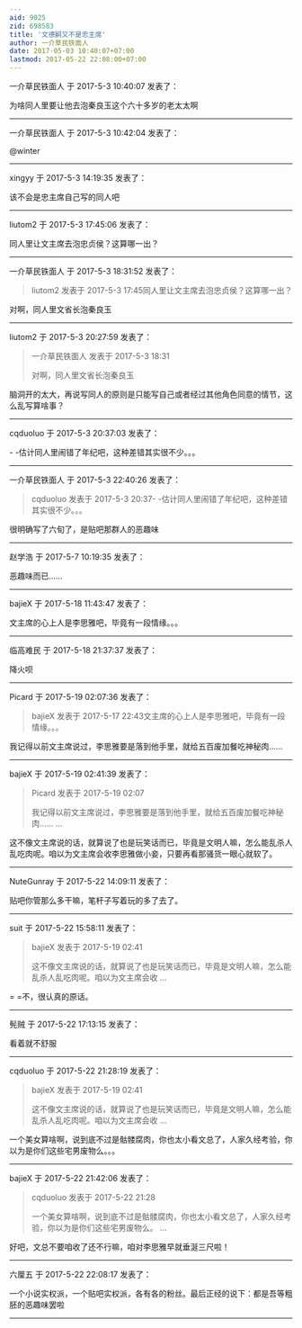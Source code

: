 ```yaml
---
aid: 9025
zid: 698583
title: '文德嗣又不是忠主席'
author: 一介草民铁面人
date: 2017-05-03 10:40:07+07:00
lastmod: 2017-05-22 22:08:00+07:00
---
```


一介草民铁面人 于 2017-5-3 10:40:07 发表了：

为啥同人里要让他去泡秦良玉这个六十多岁的老太太啊

---------

一介草民铁面人 于 2017-5-3 10:42:04 发表了：

@winter

---------

xingyy 于 2017-5-3 14:19:35 发表了：

该不会是忠主席自己写的同人吧

---------

liutom2 于 2017-5-3 17:45:06 发表了：

同人里让文主席去泡忠贞侯？这算哪一出？

---------

一介草民铁面人 于 2017-5-3 18:31:52 发表了：

> liutom2 发表于 2017-5-3 17:45同人里让文主席去泡忠贞侯？这算哪一出？



对啊，同人里文省长泡秦良玉

---------

liutom2 于 2017-5-3 20:27:59 发表了：

> 一介草民铁面人 发表于 2017-5-3 18:31
> 
> 对啊，同人里文省长泡秦良玉



脑洞开的太大，再说写同人的原则是只能写自己或者经过其他角色同意的情节，这么乱写算啥事？

---------

cqduoluo 于 2017-5-3 20:37:03 发表了：

\- -估计同人里闹错了年纪吧，这种差错其实很不少。。。

---------

一介草民铁面人 于 2017-5-3 22:40:26 发表了：

> cqduoluo 发表于 2017-5-3 20:37\- -估计同人里闹错了年纪吧，这种差错其实很不少。。。



很明确写了六旬了，是贴吧那群人的恶趣味

---------

赵学浩 于 2017-5-7 10:19:35 发表了：

恶趣味而已……

---------

bajieX 于 2017-5-18 11:43:47 发表了：

文主席的心上人是李思雅吧，毕竟有一段情缘。。。

---------

临高难民 于 2017-5-18 21:37:37 发表了：

降火呗

---------

Picard 于 2017-5-19 02:07:36 发表了：

> bajieX 发表于 2017-5-17 22:43文主席的心上人是李思雅吧，毕竟有一段情缘。。。



我记得以前文主席说过，李思雅要是落到他手里，就给五百废加餐吃神秘肉......

---------

bajieX 于 2017-5-19 02:41:39 发表了：

> Picard 发表于 2017-5-19 02:07
> 
> 我记得以前文主席说过，李思雅要是落到他手里，就给五百废加餐吃神秘肉...... ...



这不像文主席说的话，就算说了也是玩笑话而已，毕竟是文明人嘛，怎么能乱杀人乱吃肉呢。咱以为文主席会收李思雅做小妾，只要再看那骚货一眼心就软了。

---------

NuteGunray 于 2017-5-22 14:09:11 发表了：

贴吧你管那么多干嘛，笔杆子写着玩的多了去了。

---------

suit 于 2017-5-22 15:58:11 发表了：

> bajieX 发表于 2017-5-19 02:41
> 
> 这不像文主席说的话，就算说了也是玩笑话而已，毕竟是文明人嘛，怎么能乱杀人乱吃肉呢。咱以为文主席会收 ...



= =不，很认真的原话。

---------

髡贼 于 2017-5-22 17:13:15 发表了：

看着就不舒服

---------

cqduoluo 于 2017-5-22 21:28:19 发表了：

> bajieX 发表于 2017-5-19 02:41
> 
> 这不像文主席说的话，就算说了也是玩笑话而已，毕竟是文明人嘛，怎么能乱杀人乱吃肉呢。咱以为文主席会收 ...



一个美女算啥啊，说到底不过是骷髅腐肉，你也太小看文总了，人家久经考验，你以为是你们这些宅男废物么。。。

---------

bajieX 于 2017-5-22 21:42:06 发表了：

> cqduoluo 发表于 2017-5-22 21:28
> 
> 一个美女算啥啊，说到底不过是骷髅腐肉，你也太小看文总了，人家久经考验，你以为是你们这些宅男废物么。 ...



好吧，文总不要咱收了还不行嘛，咱对李思雅早就垂涎三尺啦！

---------

六厘五 于 2017-5-22 22:08:17 发表了：

一个小说实权派，一个贴吧实权派，各有各的粉丝。最后正经的说下：都是吾等粗胚的恶趣味罢啦

---------

